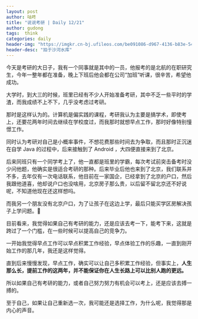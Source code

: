 ```yaml
---
layout: post
author: 咕咚
title: "说说考研 | Daily 12/21"
author: gudong
tags:  think
categories: daily
header-img: "https://imgkr.cn-bj.ufileos.com/be091086-d967-4136-b83e-541bc1dc72f3.jpg"
header-desc: "拍于沙河水库"
---
```


今天是考研的大日子，我有一个同事就是其中的一员，他报考的是北航的在职研究生，今年一整年都在准备，晚上下班后他会都在公司“加班”听课，很辛苦，希望他成功。

大学时，到大三的时候，班里已经有不少人开始准备考研，其中不乏一些平时的学渣，而我成绩不上不下，几乎没考虑过考研。

那时是这样认为的。计算机是偏实践的课程，考研我认为主要是搞学术，即使考上，还要花两年时间去继续在学校度过，而我那时就想早点工作，那时好像特别憧憬工作。

同时认为考研对自己是小概率事件，不想花费那些时间去为争取，而且那时正沉迷在自学 Java 的过程中，后来接触到了 Android ，大四便直接来到了北京。

后来同班只有一个同学考上了，他一直都是班里的学霸，每次考试前突击备考时没少问他题，他确实是很适合考研的那种。后来毕业后他也来到了北京，我们联系并不多，去年仅有一次电话联系，他目前在一家国企，已经拿到了北京的户口，然后我跟他道喜，他却说户口也没啥用，北京房子那么贵，以后留不留北京还不好说呢，不知道他现在还这样想吗。

而我另一个朋友没有北京户口，为了让孩子在这边上学，最后只能买学区房解决孩子上学问题。🤪

目前看来，我觉得如果自己有考研的能力，还是应该去考一下，能考下来，这就是跨过了一个门槛，在一些时候可以提高自己的竞争力。

一开始我觉得早点工作可以早点积累工作经验，早点体验工作的乐趣，一直到刚开始工作的那几年，我还是这样觉得。

直到后来慢慢发现，早点工作，确实可以让自己多积累工作经验，但事实上，**人生那么长，提前工作的这两年，并不能保证你在人生长路上可以比别人跑的更远。**

所以如果自己有考研的能力，或者自己努力努力有机会可以考上，还是应该去搏一搏的。

至于自己，如果让自己重新选一次，我可能还是选择工作，为什么呢，我觉得那是内心的声音。
